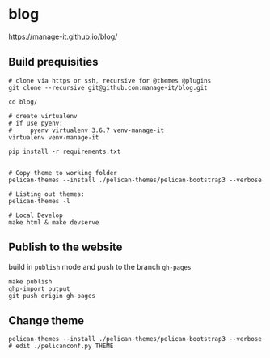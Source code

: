 # blog

https://manage-it.github.io/blog/

## Build prequisities

```
# clone via https or ssh, recursive for @themes @plugins
git clone --recursive git@github.com:manage-it/blog.git

cd blog/

# create virtualenv
# if use pyenv:
#     pyenv virtualenv 3.6.7 venv-manage-it
virtualenv venv-manage-it

pip install -r requirements.txt


# Copy theme to working folder
pelican-themes --install ./pelican-themes/pelican-bootstrap3 --verbose

# Listing out themes:
pelican-themes -l

# Local Develop
make html & make devserve
```

## Publish to the website

build in `publish` mode and push to the branch `gh-pages`
```
make publish
ghp-import output
git push origin gh-pages
```
## Change theme
```
pelican-themes --install ./pelican-themes/pelican-bootstrap3 --verbose
# edit ./pelicanconf.py THEME
```
